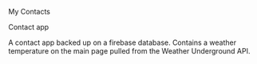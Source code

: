 My Contacts

Contact app

A contact app backed up on a firebase database.
Contains a weather temperature on the main page pulled from the Weather
Underground API.
